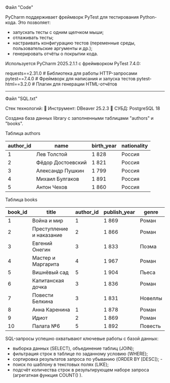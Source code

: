 Файл "Code"

PyCharm поддерживает фреймворк PyTest для тестирования Python-кода. Это позволяет: 
- запускать тесты с одним щелчком мыши;
- отлаживать тесты;
- настраивать конфигурацию тестов (переменные среды, пользовательские аргументы и др.);
- генерировать отчёты о покрытии кода.

Используется PyCharm 2025.2.1.1 с фреймворком PyTest 7.4.0:

requests==2.31.0     # Библиотека для работы HTTP-запросами
pytest==7.4.0        # Фреймворк для написания и запуска тестов
pytest-html==3.2.0   # Плагин для генерации HTML-отчётов
__________________________________________________________________________________________________

Файл "SQL.txt"

Стек технологий:
	Инструмент: DBeaver 25.2.3
	СУБД: PostgreSQL 18

Создана база данных library с заполненными таблицами "authors" и "books".

Таблица authors

|author_id|name             |birth_year|nationality|
|---------|-----------------|----------|-----------|
|1        |Лев Толстой      |1 828     |Россия     |
|2        |Фёдор Достоевский|1 821     |Россия     |
|3        |Александр Пушкин |1 799     |Россия     |
|4        |Михаил Булгаков  |1 891     |Россия     |
|5        |Антон Чехов      |1 860     |Россия     |


Таблица books

|book_id|title                   |author_id|publish_year|genre  |
|-------|------------------------|---------|------------|-------|
|1      |Война и мир             |1        |1 869       |Роман  |
|2      |Преступление и наказание|2        |1 866       |Роман  |
|3      |Евгений Онегин          |3        |1 833       |Поэма  |
|4      |Мастер и Маргарита      |4        |1 967       |Роман  |
|5      |Вишнёвый сад            |5        |1 904       |Пьеса  |
|6      |Капитанская дочка       |3        |1 836       |Роман  |
|7      |Повести Белкина         |3        |1 831       |Новеллы|
|8      |Анна Каренина           |1        |1 878       |Роман  |
|9      |Идиот                   |2        |1 869       |Роман  |
|10     |Палата №6               |5        |1 892       |Повесть|

SQL-запросы успешно охватывают ключевые работы с базой данных: 
- выборка данных (SELECT), объединение таблиц (JOIN);
- фильтрация строк в таблице по заданному условию (WHERE);
- сортировка результатов запроса по убыванию (ORDER BY [DESC]); -
- поиск по шаблону в текстовых полях (LIKE);
- подсчёт количества строк в результирующем наборе запроса (агрегатная функция COUNT() ).

